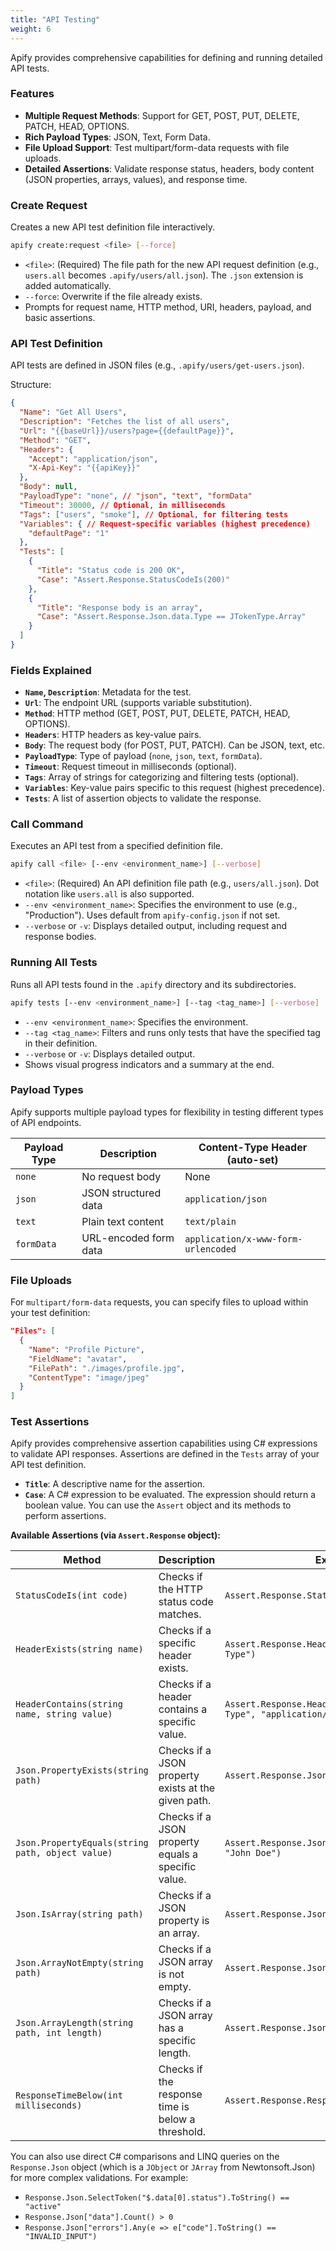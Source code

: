 ```yaml
---
title: "API Testing"
weight: 6
---
```


Apify provides comprehensive capabilities for defining and running detailed API tests.

### Features

- **Multiple Request Methods**: Support for GET, POST, PUT, DELETE, PATCH, HEAD, OPTIONS.
- **Rich Payload Types**: JSON, Text, Form Data.
- **File Upload Support**: Test multipart/form-data requests with file uploads.
- **Detailed Assertions**: Validate response status, headers, body content (JSON properties, arrays, values), and response time.

### Create Request

Creates a new API test definition file interactively.

```bash
apify create:request <file> [--force]
```
- `<file>`: (Required) The file path for the new API request definition (e.g., `users.all` becomes `.apify/users/all.json`). The `.json` extension is added automatically.
- `--force`: Overwrite if the file already exists.
- Prompts for request name, HTTP method, URI, headers, payload, and basic assertions.

### API Test Definition

API tests are defined in JSON files (e.g., `.apify/users/get-users.json`).

Structure:
```json
{
  "Name": "Get All Users",
  "Description": "Fetches the list of all users",
  "Url": "{{baseUrl}}/users?page={{defaultPage}}",
  "Method": "GET",
  "Headers": {
    "Accept": "application/json",
    "X-Api-Key": "{{apiKey}}"
  },
  "Body": null,
  "PayloadType": "none", // "json", "text", "formData"
  "Timeout": 30000, // Optional, in milliseconds
  "Tags": ["users", "smoke"], // Optional, for filtering tests
  "Variables": { // Request-specific variables (highest precedence)
    "defaultPage": "1"
  },
  "Tests": [
    {
      "Title": "Status code is 200 OK",
      "Case": "Assert.Response.StatusCodeIs(200)"
    },
    {
      "Title": "Response body is an array",
      "Case": "Assert.Response.Json.data.Type == JTokenType.Array"
    }
  ]
}
```

### Fields Explained

- **`Name`, `Description`**: Metadata for the test.
- **`Url`**: The endpoint URL (supports variable substitution).
- **`Method`**: HTTP method (GET, POST, PUT, DELETE, PATCH, HEAD, OPTIONS).
- **`Headers`**: HTTP headers as key-value pairs.
- **`Body`**: The request body (for POST, PUT, PATCH). Can be JSON, text, etc.
- **`PayloadType`**: Type of payload (`none`, `json`, `text`, `formData`).
- **`Timeout`**: Request timeout in milliseconds (optional).
- **`Tags`**: Array of strings for categorizing and filtering tests (optional).
- **`Variables`**: Key-value pairs specific to this request (highest precedence).
- **`Tests`**: A list of assertion objects to validate the response.

### Call Command

Executes an API test from a specified definition file.

```bash
apify call <file> [--env <environment_name>] [--verbose]
```
- `<file>`: (Required) An API definition file path (e.g., `users/all.json`). Dot notation like `users.all` is also supported.
- `--env <environment_name>`: Specifies the environment to use (e.g., "Production"). Uses default from `apify-config.json` if not set.
- `--verbose` or `-v`: Displays detailed output, including request and response bodies.

### Running All Tests

Runs all API tests found in the `.apify` directory and its subdirectories.

```bash
apify tests [--env <environment_name>] [--tag <tag_name>] [--verbose]
```
- `--env <environment_name>`: Specifies the environment.
- `--tag <tag_name>`: Filters and runs only tests that have the specified tag in their definition.
- `--verbose` or `-v`: Displays detailed output.
- Shows visual progress indicators and a summary at the end.

### Payload Types

Apify supports multiple payload types for flexibility in testing different types of API endpoints.

| Payload Type | Description | Content-Type Header (auto-set) |
|--------------|-------------|--------------------------------|
| `none`       | No request body | None                           |
| `json`       | JSON structured data | `application/json`             |
| `text`       | Plain text content | `text/plain`                   |
| `formData`   | URL-encoded form data | `application/x-www-form-urlencoded` |

### File Uploads

For `multipart/form-data` requests, you can specify files to upload within your test definition:

```json
"Files": [
  {
    "Name": "Profile Picture",
    "FieldName": "avatar",
    "FilePath": "./images/profile.jpg",
    "ContentType": "image/jpeg"
  }
]
```

### Test Assertions

Apify provides comprehensive assertion capabilities using C# expressions to validate API responses. Assertions are defined in the `Tests` array of your API test definition.

- **`Title`**: A descriptive name for the assertion.
- **`Case`**: A C# expression to be evaluated. The expression should return a boolean value. You can use the `Assert` object and its methods to perform assertions.

**Available Assertions (via `Assert.Response` object):**

| Method | Description | Example `Case` |
|---|---|---|
| `StatusCodeIs(int code)` | Checks if the HTTP status code matches. | `Assert.Response.StatusCodeIs(200)` |
| `HeaderExists(string name)` | Checks if a specific header exists. | `Assert.Response.Headers.HeaderExists("Content-Type")` |
| `HeaderContains(string name, string value)` | Checks if a header contains a specific value. | `Assert.Response.Headers.HeaderContains("Content-Type", "application/json")` |
| `Json.PropertyExists(string path)` | Checks if a JSON property exists at the given path. | `Assert.Response.Json.PropertyExists("data.id")` |
| `Json.PropertyEquals(string path, object value)` | Checks if a JSON property equals a specific value. | `Assert.Response.Json.PropertyEquals("data.name", "John Doe")` |
| `Json.IsArray(string path)` | Checks if a JSON property is an array. | `Assert.Response.Json.IsArray("data")` |
| `Json.ArrayNotEmpty(string path)` | Checks if a JSON array is not empty. | `Assert.Response.Json.ArrayNotEmpty("data")` |
| `Json.ArrayLength(string path, int length)` | Checks if a JSON array has a specific length. | `Assert.Response.Json.ArrayLength("data", 5)` |
| `ResponseTimeBelow(int milliseconds)` | Checks if the response time is below a threshold. | `Assert.Response.ResponseTimeBelow(500)` |

You can also use direct C# comparisons and LINQ queries on the `Response.Json` object (which is a `JObject` or `JArray` from Newtonsoft.Json) for more complex validations. For example:

- `Response.Json.SelectToken("$.data[0].status").ToString() == "active"`
- `Response.Json["data"].Count() > 0`
- `Response.Json["errors"].Any(e => e["code"].ToString() == "INVALID_INPUT")`
